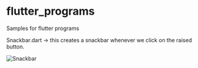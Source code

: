 # flutter_programs
Samples for flutter programs

Snackbar.dart -> this creates a snackbar whenever we click on the raised button.

![Snackbar](/flutter_programs/blob/master/Snackbar.png?raw=true "Snackbar")

